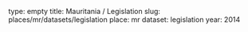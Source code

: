 type: empty
title: Mauritania / Legislation
slug: places/mr/datasets/legislation
place: mr
dataset: legislation
year: 2014
